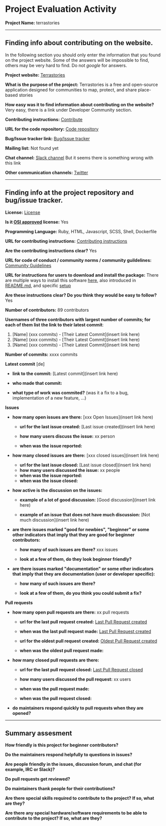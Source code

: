 # Project Evaluation Activity



__Project Name:__  terrastories


---

## Finding info about contributing on the website.

In the following section you should only enter the information that you
found on the project website. Some of the answers will be impossible to find, others
may be very hard to find. Do not _google_ for answers.

__Project website:__ [Terrastories](https://terrastories.app/)


__What is the purpose of the project:__  Terrastories is a free and open-source application designed for communities to map, protect, and share place-based stories


__How easy was it to find information about contributing on the website?__ Very easy, there is a link under Developer Community section.


__Contributing instructions:__ [Contribute](https://terrastories.app/contribute/) 

__URL for the code repository:__ [Code repository](https://github.com/Terrastories/terrastories)

__Bug/Issue tracker link:__ [Bug/Issue tracker](https://github.com/Terrastories/terrastories/issues)

__Mailing list:__ Not found yet

__Chat channel:__ [Slack channel](https://t.co/kUtI3lnpW1) But it seems there is something wrong with this link

__Other communication channels:__ [Twitter](https://twitter.com/TerrastoriesApp)


---

## Finding info at the project repository and bug/issue tracker.

__License:__ [License](https://github.com/Terrastories/terrastories/blob/master/LICENSE)

__Is it [OSI approved](https://opensource.org/licenses/alphabetical) license:__ Yes

__Programming Language:__ Ruby, HTML, Javascript, SCSS, Shell, Dockerfile

__URL for contributing instructions:__ [Contributing instructions](https://github.com/Terrastories/terrastories/blob/master/CONTRIBUTING.md)

__Are the contributing instructions clear?__ Yes


__URL for code of conduct / community norms / community guildelines:__ [Community Guidelines](https://github.com/Terrastories/terrastories/blob/master/documentation/CODE_OF_CONDUCT.md)

__URL for instructions for users to download and install the package:__ There are multiple ways to install this software [here](https://terrastories.app/try-terrastories/), also introduced in [README.md](https://github.com/Terrastories/terrastories), and specific [setup](https://github.com/Terrastories/terrastories/blob/master/documentation/SETUP.md)


__Are these instructions clear? Do you think they would be easy to follow?__ Yes


__Number of contributors:__ 89 contributors


__Usernames of three contributors with largest number of commits; for
each of them list the link to their latest commit__:

1. [Name] (xxx commits) - [Their Latest Commit](insert link here)
2. [Name] (xxx commits) - [Their Latest Commit](insert link here)
3. [Name] (xxx commits) - [Their Latest Commit](insert link here)


__Number of commits:__ xxxx commits

__Latest commit__ [de] 

- __link to the commit:__ [Latest commit](insert link here)

- __who made that commit:__ 

- __what type of work was commited?__ (was it a fix to a bug, implementation of a new feature, ...)


__Issues__

- __how many open issues are there:__ [xxx Open Issues](insert link here)

    - __url for the last issue created:__ [Last issue created](insert link here)

    - __how many users discuss the issue:__ xx person
    
    - __when was the issue reported:__ 
    

- __how many closed issues are there:__ [xxx closed issues](insert link here)
    - __url for the last issue closed:__ [Last issue closed](insert link here)
    - __how many users discussed the issue:__ xx people
    - __when was the issue reported:__ 
    - __when was the issue closed:__ 

- __how active is the discussion on the issues:__ 

    - __example of a lot of good discussion:__ [Good discussion](insert link here)
    
    - __example of an issue that does not have much discussion:__ [Not much discussion](insert link here)



- __are there issues marked "good for newbies", "beginner" or some other indicators that imply that they are good for beginner contributors:__ 

    - __how many of such issues are there?__ xxx issues
    
    - __look at a few of them, do they look beginner friendly?__ 



- __are there issues marked "documentation" or some other indicators that imply that they are documentation (user or developer specific):__ 

    - __how many of such issues are there?__ 
    
    - __look at a few of them, do you think you could submit a fix?__ 



__Pull requests__

- __how many open pull requests are there:__ xx pull requests

    - __url for the last pull request created:__ [Last Pull Request created]()
    
    - __when was the last pull request made:__ [Last Pull Request created]()

    - __url for the oldest pull request created:__ [Oldest Pull Request created]()
    
    - __when was the oldest pull request made:__ 

- __how many closed pull requests are there:__ 

    - __url for the last pull request closed:__ [Last Pull Request closed]()
    
    - __how many users discussed the pull request:__ xx users
    
    - __when was the pull request made:__  
    
    - __when was the pull request closed:__ 
    

- __do maintainers respond quickly to pull requests when they are opened?__ 





---


## Summary assesment
__How friendly is this project for beginner contributors?__




__Do the maintainers respond helpfully to questions in issues?__



__Are people friendly in the issues, discussion forum, and chat (for example, IRC or Slack)?__




__Do pull requests get reviewed?__



__Do maintainers thank people for their contributions?__



__Are there special skills required to contribute to the project? If so, what are they?__



__Are there any special hardware/software requirements to be able to contribute to the project? If so, what are they?__
